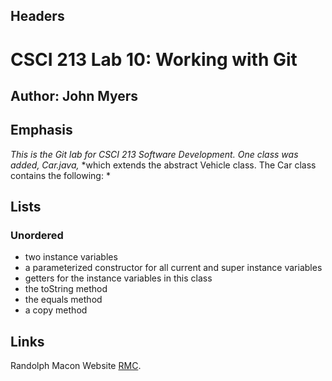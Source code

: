## Headers

# CSCI 213 Lab 10: Working with Git
## Author: John Myers

## Emphasis

*This is the Git lab for CSCI 213 Software Development. One class was added, Car.java,*
*which extends the abstract Vehicle class. The Car class contains the following: *

## Lists

### Unordered

* two instance variables
* a parameterized constructor for all current and super instance variables
* getters for the instance variables in this class
* the toString method
* the equals method
* a copy method

## Links

Randolph Macon Website [RMC](https://www.rmc.edu/).
